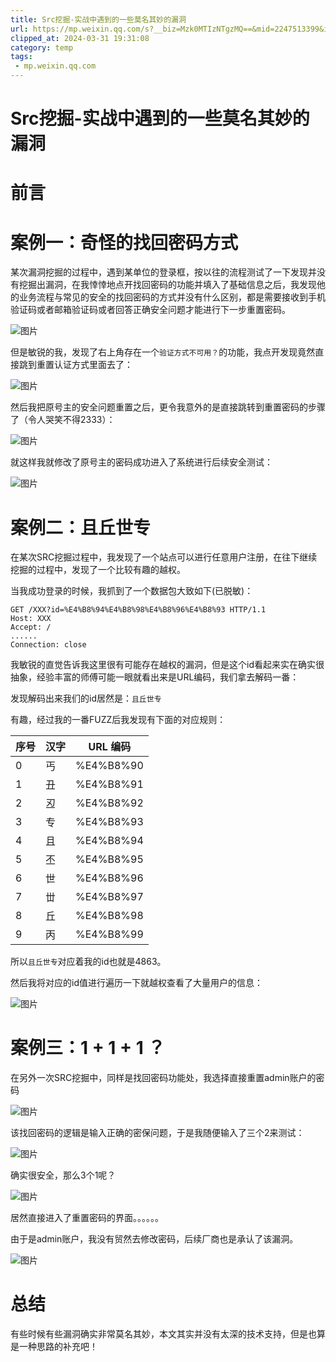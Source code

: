 ```yaml
---
title: Src挖掘-实战中遇到的一些莫名其妙的漏洞
url: https://mp.weixin.qq.com/s?__biz=Mzk0MTIzNTgzMQ==&mid=2247513399&idx=1&sn=f7908a99fc8950154d3230fea51fbe0c&chksm=c2d77e2ff5a0f739b156d70bf488046da398e03ad325282f109c29791da8c7ef05b1752c0a8b&mpshare=1&scene=1&srcid=0227eXxDOnoAFSWMyL9XKdUg&sharer_shareinfo=ceaa97a39c9436cde945744183bc8ef9&sharer_shareinfo_first=ceaa97a39c9436cde945744183bc8ef9#rd
clipped_at: 2024-03-31 19:31:08
category: temp
tags: 
 - mp.weixin.qq.com
---
```



# Src挖掘-实战中遇到的一些莫名其妙的漏洞

  

  

# 前言

# 案例一：奇怪的找回密码方式

某次漏洞挖掘的过程中，遇到某单位的登录框，按以往的流程测试了一下发现并没有挖掘出漏洞，在我悻悻地点开找回密码的功能并填入了基础信息之后，我发现他的业务流程与常见的安全的找回密码的方式并没有什么区别，都是需要接收到手机验证码或者邮箱验证码或者回答正确安全问题才能进行下一步重置密码。

![图片](assets/1711884668-6b721bc1bb92681000eedee6d170377e.webp)

但是敏锐的我，发现了右上角存在一个`验证方式不可用？`的功能，我点开发现竟然直接跳到重置认证方式里面去了：

![图片](assets/1711884668-9cae4f0306098212be4ac2f7177fef95.webp)

然后我把原号主的安全问题重置之后，更令我意外的是直接跳转到重置密码的步骤了（令人哭笑不得2333）：

![图片](assets/1711884668-38e648288a1ec06f7b2ac0723d09e581.webp)

就这样我就修改了原号主的密码成功进入了系统进行后续安全测试：

![图片](assets/1711884668-2cf8524fcf4a61338bf98aa03d32218a.webp)

  

# 案例二：且丘世专

在某次SRC挖掘过程中，我发现了一个站点可以进行任意用户注册，在往下继续挖掘的过程中，发现了一个比较有趣的越权。

当我成功登录的时候，我抓到了一个数据包大致如下(已脱敏)：

```plain
GET /XXX?id=%E4%B8%94%E4%B8%98%E4%B8%96%E4%B8%93 HTTP/1.1
Host: XXX
Accept: /
......
Connection: close
```

我敏锐的直觉告诉我这里很有可能存在越权的漏洞，但是这个id看起来实在确实很抽象，经验丰富的师傅可能一眼就看出来是URL编码，我们拿去解码一番：

发现解码出来我们的id居然是：`且丘世专`

有趣，经过我的一番FUZZ后我发现有下面的对应规则：

| 序号  | 汉字  | URL 编码 |
| --- | --- | --- |
| 0   | 丐   | %E4%B8%90 |
| 1   | 丑   | %E4%B8%91 |
| 2   | 丒   | %E4%B8%92 |
| 3   | 专   | %E4%B8%93 |
| 4   | 且   | %E4%B8%94 |
| 5   | 丕   | %E4%B8%95 |
| 6   | 世   | %E4%B8%96 |
| 7   | 丗   | %E4%B8%97 |
| 8   | 丘   | %E4%B8%98 |
| 9   | 丙   | %E4%B8%99 |

所以`且丘世专`对应着我的id也就是4863。

然后我将对应的id值进行遍历一下就越权查看了大量用户的信息：

![图片](assets/1711884668-3f01848357f05b8bf1e95e5e34c6a115.webp)

# 案例三：1 + 1 + 1 ？

在另外一次SRC挖掘中，同样是找回密码功能处，我选择直接重置admin账户的密码

![图片](assets/1711884668-ef3037104502335978656c60c6b22fa2.webp)

该找回密码的逻辑是输入正确的密保问题，于是我随便输入了三个2来测试：

![图片](assets/1711884668-a2423d7499ace2579dd72f5558d1b3d2.webp)

确实很安全，那么3个1呢？

![图片](assets/1711884668-cda1ee64a9cee8c6a1adcddfa8cbc30d.webp)

居然直接进入了重置密码的界面。。。。。。

由于是admin账户，我没有贸然去修改密码，后续厂商也是承认了该漏洞。

![图片](assets/1711884668-3abf89f66eecdfa8caf456c4d4eea652.webp)

# 总结

有些时候有些漏洞确实非常莫名其妙，本文其实并没有太深的技术支持，但是也算是一种思路的补充吧！